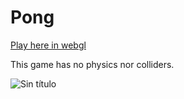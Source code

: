# Pong

[Play here in webgl](http://172.105.67.239/webgl/pongv2/)

This game has no physics nor colliders.

![Sin título](https://user-images.githubusercontent.com/9928578/167951607-713d17c8-e4c6-431d-9d1e-02e87b2761e3.png)
